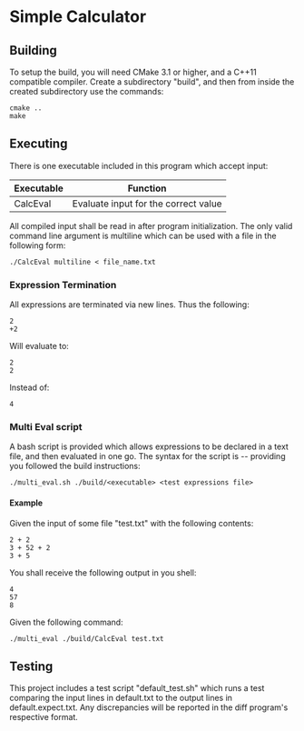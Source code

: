 # Simple Calculator

## Building

To setup the build, you will need CMake 3.1 or higher, and a C++11 compatible compiler. Create a subdirectory "build", and then from inside the created subdirectory use the commands:

````
cmake ..
make
````

## Executing

There is one executable included in this program which accept input:

| Executable  | Function                                      |
|-------------|-----------------------------------------------|
| CalcEval    | Evaluate input for the correct value          |

All compiled input shall be read in after program initialization.
The only valid command line argument is multiline which can be used
with a file in the following form:
````
./CalcEval multiline < file_name.txt
````

### Expression Termination
All expressions are terminated via new lines. Thus the following:
````
2
+2
````

Will evaluate to:
````
2
2
````

Instead of:
````
4
````

### Multi Eval script

A bash script is provided which allows expressions to be declared in a text file, and then evaluated in one go. The syntax for the script is -- providing you followed the build instructions:

````
./multi_eval.sh ./build/<executable> <test expressions file>
````

#### Example

Given the input of some file "test.txt" with the following contents:
````
2 + 2
3 + 52 + 2
3 + 5
````

You shall receive the following output in you shell:
````
4
57
8
````

Given the following command:
````
./multi_eval ./build/CalcEval test.txt
````

## Testing

This project includes a test script "default_test.sh" which runs a test comparing the input lines in default.txt to the output lines in default.expect.txt. Any discrepancies will be reported in the diff program's respective format.
